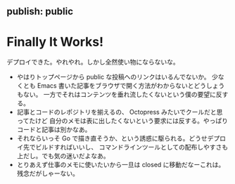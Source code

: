 publish: public
----

# Finally It Works!

デプロイできた。やれやれ。しかし全然使い物にならないな。

 * やはりトップページから public な投稿へのリンクはいるんでないか。
   少なくとも Emacs 書いた記事をブラウザで開く方法がわからないとどうしょうもない。
   一方でそれはコンテンツを垂れ流したくないという僕の要望に反する。
 * 記事とコードのレポジトリを揃えるの、 Octopress みたいでクールだと思ってたけど
   自分のメモは表に出したくないという要求には反する。やっぱりコードと記事は別かなあ。
 * それならいっそ Go で描き直そうか、という誘惑に駆られる。どうせデプロイ先でビルドすればいいし、
   コマンドラインツールとしての配布しやすさも上だし。でも気の迷いだよなあ。
 * とりあえず仕事のメモに使いたいから一旦は closed に移動だなーこれは。残念だがしゃーない。
